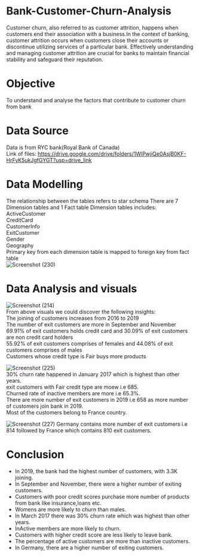 # Bank-Customer-Churn-Analysis  

Customer churn, also referred to as customer attrition, happens when customers end their association with a business.In the context of banking, customer attrition occurs when customers close their accounts or discontinue utilizing services of a particular bank. Effectively understanding and managing customer attrition are crucial for banks to maintain financial stability and safeguard their reputation.
# Objective
To understand and analyse the factors that contribute to customer churn from bank

# Data Source
Data is from RYC bank(Royal Bank of Canada)  
Link of files: https://drive.google.com/drive/folders/1WlPwjiQe0AsjB0KF-HrFyK5ukJgfGYGT?usp=drive_link

# Data Modelling
The relationship between the tables refers to star schema
There are 7 Dimension tables and 1 Fact table
Dimension tables includes:
ActiveCustomer  
CreditCard  
CustomerInfo  
ExitCustomer  
Gender  
Geography  
Primary key from each dimension table is mapped to foreign key from fact table  
![Screenshot (230)](https://github.com/nishidha89/Bank-Customer-Churn-Analysis-using-PowerBI/assets/78490621/1f663c7f-9eb0-402e-8546-c49cb5dcf47d)


# Data Analysis and visuals
![Screenshot (214)](https://github.com/nishidha89/Bank-Customer-Churn-Analysis-using-PowerBI/assets/78490621/4707847b-0823-4313-ab1b-4edc5040377a)  
From above visuals we could discover the following insights:    
The joining of customers increases from 2016 to 2019  
The number of exit customers are more in September and November  
69.91% of exit customers holds credit card and 30.09% of exit customers are non credit card holders  
55.92% of exit customers comprises of females and 44.08% of exit customers comprises of males  
Customers whose credit type is Fair buys more products  

![Screenshot (225)](https://github.com/nishidha89/Bank-Customer-Churn-Analysis-using-PowerBI/assets/78490621/c24fa8d6-fd6d-49c4-b9ed-2872aa9ce9f2)  
30% churn rate happened in January 2017 which is highest than other years.    
exit customers with Fair credit type are moew i.e 685.  
Churned rate of inactive members are more i.e 65.3%.  
There are more number of exit customers in 2019 i.e 658 as more number of customers join bank in 2019.  
Most of the customers belong to France country.  

![Screenshot (227)](https://github.com/nishidha89/Bank-Customer-Churn-Analysis-using-PowerBI/assets/78490621/2d5c1c9f-d8e5-4b7a-a06f-16fa3538ee6e)
Germany contains more number of exit customers i.e 814 followed by France which contains 810 exit customers.  

# Conclusion  
* In 2019, the bank had the highest number of customers, with 3.3K joining.  
* In September and November, there were a higher number of exiting customers.  
* Customers with poor credit scores purchase more number of products from bank like insurance,loans etc.    
* Womens are more likely to churn than males.  
* In March 2017 there was 30% churn rate which was highest than other years.    
* InActive members are more likely to churn.    
* Customers with higher credit score are less likely to leave bank.    
* The percentage of active customers are more than inactive customers.   
* In Germany, there are a higher number of exiting customers.    


